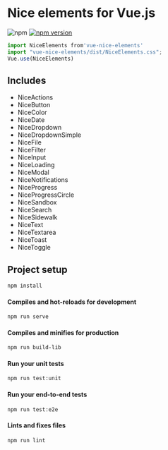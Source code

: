 # Nice elements for Vue.js

![npm](https://img.shields.io/npm/dt/vue-nice-elements) [![npm version](https://badge.fury.io/js/vue-nice-elements.svg)](//npmjs.com/package/vue-nice-elements)


```js
import NiceElements from'vue-nice-elements'
import "vue-nice-elements/dist/NiceElements.css";
Vue.use(NiceElements)
```


## Includes

- NiceActions
- NiceButton
- NiceColor
- NiceDate
- NiceDropdown
- NiceDropdownSimple
- NiceFile
- NiceFilter
- NiceInput
- NiceLoading
- NiceModal
- NiceNotifications
- NiceProgress
- NiceProgressCircle
- NiceSandbox
- NiceSearch
- NiceSidewalk
- NiceText
- NiceTextarea
- NiceToast
- NiceToggle


## Project setup
```sh
npm install
```

#### Compiles and hot-reloads for development
```sh
npm run serve
```

#### Compiles and minifies for production
```sh
npm run build-lib
```

#### Run your unit tests
```sh
npm run test:unit
```

#### Run your end-to-end tests
```sh
npm run test:e2e
```

#### Lints and fixes files
```sh
npm run lint
```